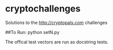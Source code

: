 cryptochallenges
================

Solutions to the http://cryptopals.com challenges

##To Run: 
python setN.py

The offical test vectors are run as docstring tests.
